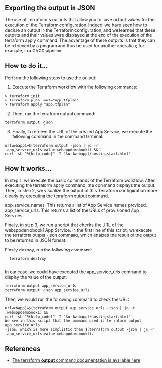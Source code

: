 ## Exporting the output in JSON

The use of Terraform's outputs that allow you to have output values for the execution of the Terraform configuration. Indeed, we have seen how to declare an output in the Terraform configuration, and we learned that these outputs and their values were displayed at the end of the execution of the terraform apply command.
The advantage of these outputs is that they can be retrieved by a program and thus be used for another operation; for example, in a CI/CD pipeline.

## How to do it…
Perform the following steps to use the output:
1. Execute the Terraform workflow with the following commands:
```
> terraform init
> terraform plan -out="app.tfplan"
> terraform apply "app.tfplan"
```
2. Then, run the terraform output command:
```
terraform output -json
```
3. Finally, to retrieve the URL of the created App Service, we execute the following command in the command terminal:
```
urlwebapp1=$(terraform output -json | jq -r
.app_service_urls.value.webappdemobook1) &&
curl -sL "%{http_code}" -I "$urlwebapp1/hostingstart.html"
```
## How it works…
In step 1, we execute the basic commands of the Terraform workflow. After executing the terraform apply command, the command displays the output.
Then, in step 2, we visualize the output of this Terraform configuration more clearly by executing the terraform output command.

app_service_names: This returns a list of App Service names provided.
app_service_urls: This returns a list of the URLs of provisioned App Services.

Finally, in step 3, we run a script that checks the URL of the webappdemobook1 App Service. In the first line of this script, we execute the terraform output -json command, which enables the result of the output to be returned in JSON format.


Finally destroy, run the following command:
```
  terraform destroy 
  
```
In our case, we could have executed the app_service_urls command to display the value of the output:
```
terraform output app_service_urls
terraform output -json app_service_urls
```

Then, we would run the following command to check the URL:
```
urlwebapp1=$(terraform output app_service_urls -json | jq -r
.webappdemobook1) &&
curl -sL "%{http_code}" -I "$urlwebapp1/hostingstart.html"
We see in this script that the command used is terraform output app_service_urls
-json, which is more simplistic than $(terraform output -json | jq -r
.app_service_urls.value.webappdemobook1).
```

## References
- [The terraform **output** command documentation is available here](https://www.terraform.io/cli/commands/output)
 
